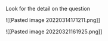 Look for the detail on the question

![[Pasted image 20220314171211.png]]

![[Pasted image 20220321161925.png]]